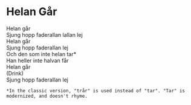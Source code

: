# Helan Går

Helan går \
Sjung hopp faderallan lallan lej\
Helan går\
Sjung hopp faderallan lej\
Och den som inte helan tar*\
Han heller inte halvan får\
Helan går\
(Drink)\
Sjung hopp faderallan lej

    *In the classic version, "trår" is used instead of "tar". "Tar" is modernized, and doesn't rhyme.
